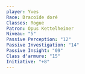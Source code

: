 ```yaml
---
player: Yves
Race: Dracoïde doré
Classes: Rogue
Patron: Opus Kettelheimer
Niveau: "5"
Passive Perception: "12"
Passive Investigation: "14"
Passive Insight: "09"
Class d'armure: "15"
Initiative: "+8"
---
```

